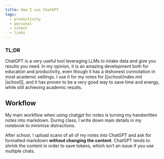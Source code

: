 ```yaml
---
title: How I use ChatGPT
tags:
  - productivity
  - personal
  - school
  - links
---
```

### TL;DR

ChatGPT is a very useful tool leveraging LLMs to intake data and give you results you need. In my opinion, it is an amazing development both for education and productivity, even though it has a dishonest connotation in most academic settings. I use it for my notes for [[school/index.md |school]], and it has proven to be a very good way to save time and energy, while still achieving academic results. 

## Workflow
  
My main workflow when using chatgpt for notes is turning my handwritten notes into markdown. During class, I write down main details in my notebook to minimize distractions. 

After school, I upload scans of all of my notes into ChatGPT and ask for formatted markdown **without changing the content**. ChatGPT tends to shrink the content in order to save tokens, which isn’t an issue if you use multiple chats. 


